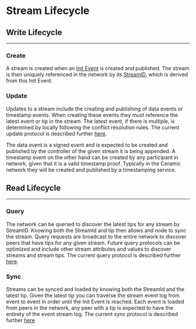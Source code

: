 # Stream Lifecycle

## Write Lifecycle

---

### Create

A stream is created when an [Init Event](event-log.md) is created and published. The stream is then uniquely referenced in the network by its [StreamID](uri-scheme.md), which is derived from this Init Event. 

### Update

Updates to a stream include the creating and publishing of data events or timestamp events. When creating these events they must reference the latest event or tip in the stream. The latest event, if there is multiple, is determined by locally following the conflict resolution rules. The current update protocol is described further [here](../networking/tip-gossip.md). 

The data event is a signed event and is expected to be created and published by the controller of the given stream it is being appended. A timestamp event on the other hand can be created by any participant in network, given that it is a valid timestamp proof. Typically in the Ceramic network they will be created and published by a timestamping service. 

## Read Lifecycle

---

### Query

The network can be queried to discover the latest tips for any stream by StreamID. Knowing both the StreamId and tip then allows and node to sync the stream. Query requests are broadcast to the entire network to discover peers that have tips for any given stream. Future query protocols can be optimized and include other stream attributes and values to discover streams and stream tips. The current query protocol is described further [here](../networking/tip-queries.md). 

### Sync

Streams can be synced and loaded by knowing both the StreamId and the latest tip. Given the latest tip you can traverse the stream event log from event to event in order until the Init Event is reached. Each event is loaded from peers in the network, any peer with a tip is expected to have the entirety of the event stream log. The current sync protocol is described further [here](../networking/event-fetching.md) 
